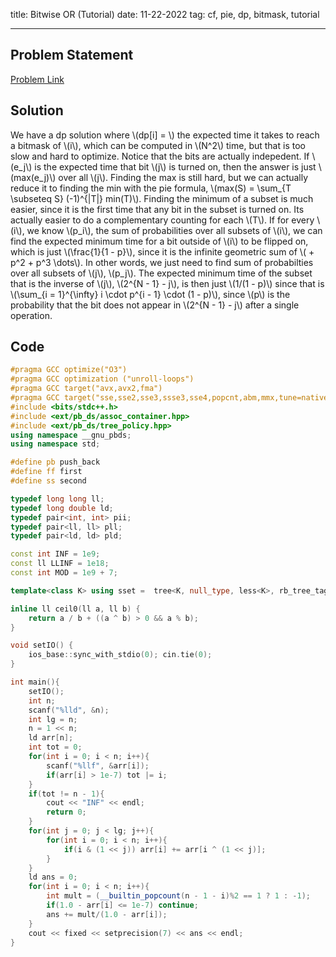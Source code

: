 title: Bitwise OR (Tutorial)
date: 11-22-2022
tag: cf, pie, dp, bitmask, tutorial

---

## Problem Statement

[Problem Link](https://codeforces.com/group/uodset6U2h/contest/397793/problem/A)

## Solution

We have a dp solution where \\(dp[i] = \\) the expected time it takes to reach a bitmask of \\(i\\), which can be computed in \\(N^2\\) time, but that is too slow and hard to optimize. Notice that the bits are actually indepedent. If \\(e_j\\) is the expected time that bit \\(j\\) is turned on, then the answer is just \\(max(e_j)\\) over all \\(j\\). Finding the max is still hard, but we can actually reduce it to finding the min with the pie formula, \\(max(S) = \\sum_{T \\subseteq S} (-1)^{|T|} min(T)\\). Finding the minimum of a subset is much easier, since it is the first time that any bit in the subset is turned on. Its actually easier to do a complementary counting for each \\(T\\). If for every \\(i\\), we know \\(p_i\\), the sum of probabilities over all subsets of \\(i\\), we can find the expected minimum time for a bit outside of \\(i\\) to be flipped on, which is just \\(\\frac{1}{1 - p}\\), since it is the infinite geometric sum of \\( + p^2 + p^3 \\dots\\).
In other words, we just need to find sum of probabilties over all subsets of \\(j\\), \\(p_j\\). The expected minimum time of the subset that is the inverse of \\(j\\), \\(2^{N - 1} - j\\), is then just \\(1/(1 - p)\\) since that is \\(\\sum_{i = 1}^{\\infty} i \\cdot p^{i - 1} \\cdot (1 - p)\\), since \\(p\\) is the probability that the bit does not appear in \\(2^{N - 1} - j\\) after a single operation.

## Code

```c++
#pragma GCC optimize("O3")
#pragma GCC optimization ("unroll-loops")
#pragma GCC target("avx,avx2,fma")
#pragma GCC target("sse,sse2,sse3,ssse3,sse4,popcnt,abm,mmx,tune=native")
#include <bits/stdc++.h>
#include <ext/pb_ds/assoc_container.hpp>
#include <ext/pb_ds/tree_policy.hpp>
using namespace __gnu_pbds;
using namespace std;

#define pb push_back
#define ff first
#define ss second

typedef long long ll;
typedef long double ld;
typedef pair<int, int> pii;
typedef pair<ll, ll> pll;
typedef pair<ld, ld> pld;

const int INF = 1e9;
const ll LLINF = 1e18;
const int MOD = 1e9 + 7;

template<class K> using sset =  tree<K, null_type, less<K>, rb_tree_tag, tree_order_statistics_node_update>;

inline ll ceil0(ll a, ll b) {
    return a / b + ((a ^ b) > 0 && a % b);
}

void setIO() {
    ios_base::sync_with_stdio(0); cin.tie(0);
}

int main(){
    setIO();
    int n;
    scanf("%lld", &n);
    int lg = n;
    n = 1 << n;
    ld arr[n];
    int tot = 0;
    for(int i = 0; i < n; i++){
        scanf("%llf", &arr[i]);
        if(arr[i] > 1e-7) tot |= i;
    }
    if(tot != n - 1){
        cout << "INF" << endl;
        return 0;
    }
    for(int j = 0; j < lg; j++){
        for(int i = 0; i < n; i++){
            if(i & (1 << j)) arr[i] += arr[i ^ (1 << j)];
        }
    }
    ld ans = 0;
    for(int i = 0; i < n; i++){
        int mult = (__builtin_popcount(n - 1 - i)%2 == 1 ? 1 : -1);
        if(1.0 - arr[i] <= 1e-7) continue;
        ans += mult/(1.0 - arr[i]);
    }
    cout << fixed << setprecision(7) << ans << endl;
}
```
